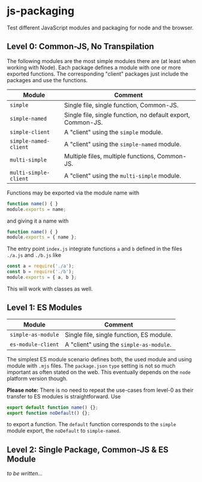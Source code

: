 # js-packaging

Test different JavaScript modules and packaging for node and the browser.

## Level 0: Common-JS, No Transpilation

The following modules are the most simple modules there are (at least when working with Node). Each package defines a
module with one or more exported functions. The corresponding "client" packages just include the packages and use the
functions. 

| Module                | Comment                                                     |
| ---                   | ---                                                         |
| `simple`              | Single file, single function, Common-JS.                    |
| `simple-named`        | Single file, single function, no default export, Common-JS. |
| `simple-client`       | A "client" using the `simple` module.                       |
| `simple-named-client` | A "client" using the `simple-named` module.                 |
| `multi-simple`        | Multiple files, multiple functions, Common-JS.              |
| `multi-simple-client` | A "client" using the `multi-simple` module.                 |

Functions may be exported via the module name with

```javascript
function name() { }
module.exports = name;
```

and giving it a name with

```javascript
function name() { }
module.exports = { name };
```

The entry point `index.js`  integrate functions `a` and `b` defined in the files `./a.js` and `./b.js` like

```javascript
const a = require('./a');
const b = require('./b');
module.exports = { a, b };
```

This will work with classes as well.

## Level 1: ES Modules

| Module                | Comment                                  |
| ---                   | ---                                      |
| `simple-as-module`    | Single file, single function, ES module. |
| `es-module-client`    | A "client" using the `simple-as-module`. |

The simplest ES module scenario defines both, the used module and using module with `.mjs` files. The `package.json`
`type` setting is not so much important as often stated on the web. This eventually depends on the `node` platform
version though.

**Please note:** There is no need to repeat the use-cases from level-0 as their transfer to ES modules is
straightforward. Use

```javascript
export default function name() {};
export function noDefault() {};
```

to export a function. The `default` function corresponds to the `simple` module export, the `noDefault` to
`simple-named`.

## Level 2: Single Package, Common-JS &amp; ES Module

_to be written..._
